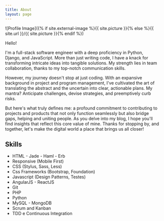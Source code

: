 ```yaml
---
title: About
layout: page
---
```

![Profile Image]({% if site.external-image %}{{ site.picture }}{% else %}{{ site.url }}/{{ site.picture }}{% endif %})

<p>Hello!

I'm a full-stack software engineer with a deep proficiency in Python, Django, and JavaScript. More than just writing code, I have a knack for transforming intricate ideas into tangible solutions. My strength lies in team collaboration, thanks to my top-notch communication skills.</p>

<p>However, my journey doesn't stop at just coding. With an expansive background in project and program management, I've cultivated the art of translating the abstract and the uncertain into clear, actionable plans. My mantra? Anticipate challenges, devise strategies, and preemptively curb risks.</p>

<p>But here's what truly defines me: a profound commitment to contributing to projects and products that not only function seamlessly but also bridge gaps, helping and uniting people. As you delve into my blog, I hope you'll find insights that reflect this core value of mine. Thanks for stopping by, and together, let's make the digital world a place that brings us all closer!</p>

<p>
</p>

<h2>Skills</h2>

<ul class="skill-list">
	<li>HTML - Jade - Haml - Erb</li>
	<li>Responsive (Mobile First)</li>
	<li>CSS (Stylus, Sass, Less)</li>
	<li>Css Frameworks (Bootstrap, Foundation)</li>
	<li>Javascript (Design Patterns, Testes)</li>
	<li>AngularJS - ReactJS</li>
	<li>Git</li>
	<li>PHP</li>
	<li>Python</li>
	<li>MySQL - MongoDB</li>
	<li>Scrum and Kanban</li>
	<li>TDD e Continuous Integration</li>
</ul>

<!-- 
<h2>Projects</h2>

<ul>
	<li><a href="https://github.com/">Lorem Lorem</a></li>
	<li><a href="https://github.com/">Ipsum Dolor</a></li>
	<li><a href="https://github.com/">Dolor Lorem</a></li>
</ul>
-->